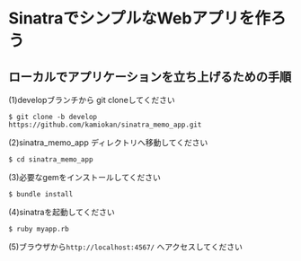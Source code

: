 # SinatraでシンプルなWebアプリを作ろう

## ローカルでアプリケーションを立ち上げるための手順

(1)developブランチから git cloneしてください
```
$ git clone -b develop https://github.com/kamiokan/sinatra_memo_app.git
```

(2)sinatra_memo_app ディレクトリへ移動してください
```
$ cd sinatra_memo_app 
```

(3)必要なgemをインストールしてください
```
$ bundle install
```

(4)sinatraを起動してください
```
$ ruby myapp.rb
```

(5)ブラウザから```http://localhost:4567/``` へアクセスしてください
